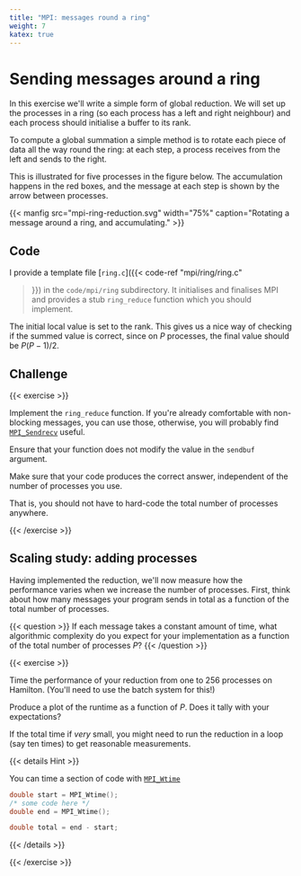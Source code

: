 ```yaml
---
title: "MPI: messages round a ring"
weight: 7
katex: true
---
```


# Sending messages around a ring

In this exercise we'll write a simple form of global reduction. We
will set up the processes in a ring (so each process has a left and
right neighbour) and each process should initialise a buffer to its
rank.

To compute a global summation a simple method is to rotate each piece
of data all the way round the ring: at each step, a process receives
from the left and sends to the right.

This is illustrated for five processes in the figure below. The
accumulation happens in the red boxes, and the message at each step is
shown by the arrow between processes.

{{< manfig
    src="mpi-ring-reduction.svg"
    width="75%"
    caption="Rotating a message around a ring, and accumulating." >}}
    

## Code

I provide a template file [`ring.c`]({{< code-ref "mpi/ring/ring.c"
>}}) in the `code/mpi/ring` subdirectory. It initialises and finalises
MPI and provides a stub `ring_reduce` function which you should
implement.

The initial local value is set to the rank. This gives us a nice way
of checking if the summed value is correct, since on $P$ processes,
the final value should be $P(P-1)/2$.

## Challenge

{{< exercise >}}

Implement the `ring_reduce` function. If you're already comfortable
with non-blocking messages, you can use those, otherwise, you will
probably find
[`MPI_Sendrecv`](https://www.rookiehpc.com/mpi/docs/mpi_sendrecv.php)
useful.

Ensure that your function does not modify the value in the `sendbuf`
argument.

Make sure that your code produces the correct answer, independent of
the number of processes you use.

That is, you should not have to hard-code the total number of
processes anywhere.

{{< /exercise >}}

## Scaling study: adding processes

Having implemented the reduction, we'll now measure how the
performance varies when we increase the number of processes. First,
think about how many messages your program sends in total as a
function of the total number of processes.

{{< question >}}
If each message takes a constant amount of time, what algorithmic
complexity do you expect for your implementation as a function of the
total number of processes $P$?
{{< /question >}}

{{< exercise >}}

Time the performance of your reduction from one to 256 processes on
Hamilton. (You'll need to use the batch system for this!)

Produce a plot of the runtime as a function of $P$. Does it tally with
your expectations?

If the total time if _very_ small, you might need to run the reduction
in a loop (say ten times) to get reasonable measurements.

{{< details Hint >}}

You can time a section of code with
[`MPI_Wtime`](https://rookiehpc.com/mpi/docs/mpi_wtime.php)

```c
double start = MPI_Wtime();
/* some code here */
double end = MPI_Wtime();

double total = end - start;
```
{{< /details >}}

{{< /exercise >}}

